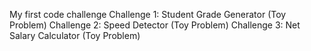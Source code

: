 My first code challenge
Challenge 1: Student Grade Generator (Toy Problem)
Challenge 2: Speed Detector (Toy Problem)
Challenge 3: Net Salary Calculator (Toy Problem)